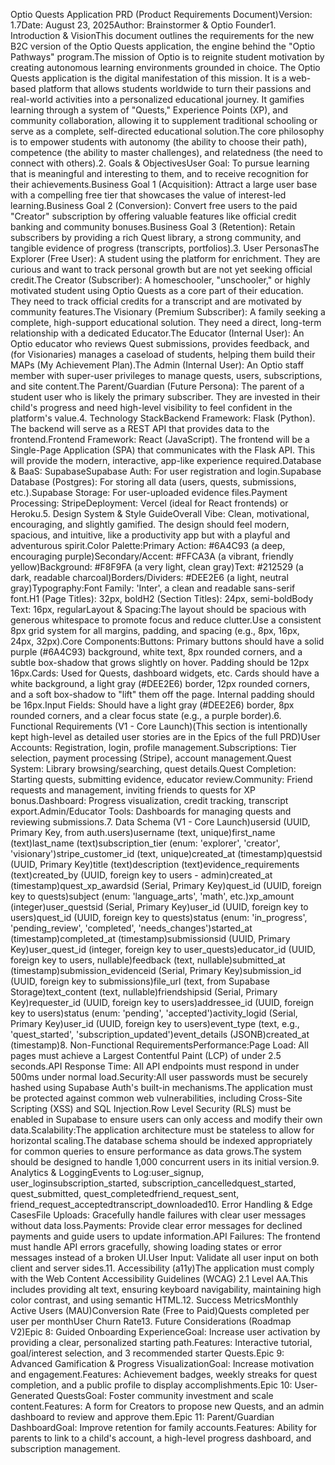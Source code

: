 Optio Quests Application PRD (Product Requirements Document)Version: 1.7Date: August 23, 2025Author: Brainstormer & Optio Founder1. Introduction & VisionThis document outlines the requirements for the new B2C version of the Optio Quests application, the engine behind the "Optio Pathways" program.The mission of Optio is to reignite student motivation by creating autonomous learning environments grounded in choice. The Optio Quests application is the digital manifestation of this mission. It is a web-based platform that allows students worldwide to turn their passions and real-world activities into a personalized educational journey. It gamifies learning through a system of "Quests," Experience Points (XP), and community collaboration, allowing it to supplement traditional schooling or serve as a complete, self-directed educational solution.The core philosophy is to empower students with autonomy (the ability to choose their path), competence (the ability to master challenges), and relatedness (the need to connect with others).2. Goals & ObjectivesUser Goal: To pursue learning that is meaningful and interesting to them, and to receive recognition for their achievements.Business Goal 1 (Acquisition): Attract a large user base with a compelling free tier that showcases the value of interest-led learning.Business Goal 2 (Conversion): Convert free users to the paid "Creator" subscription by offering valuable features like official credit banking and community bonuses.Business Goal 3 (Retention): Retain subscribers by providing a rich Quest library, a strong community, and tangible evidence of progress (transcripts, portfolios).3. User PersonasThe Explorer (Free User): A student using the platform for enrichment. They are curious and want to track personal growth but are not yet seeking official credit.The Creator (Subscriber): A homeschooler, "unschooler," or highly motivated student using Optio Quests as a core part of their education. They need to track official credits for a transcript and are motivated by community features.The Visionary (Premium Subscriber): A family seeking a complete, high-support educational solution. They need a direct, long-term relationship with a dedicated Educator.The Educator (Internal User): An Optio educator who reviews Quest submissions, provides feedback, and (for Visionaries) manages a caseload of students, helping them build their MAPs (My Achievement Plan).The Admin (Internal User): An Optio staff member with super-user privileges to manage quests, users, subscriptions, and site content.The Parent/Guardian (Future Persona): The parent of a student user who is likely the primary subscriber. They are invested in their child's progress and need high-level visibility to feel confident in the platform's value.4. Technology StackBackend Framework: Flask (Python). The backend will serve as a REST API that provides data to the frontend.Frontend Framework: React (JavaScript). The frontend will be a Single-Page Application (SPA) that communicates with the Flask API. This will provide the modern, interactive, app-like experience required.Database & BaaS: SupabaseSupabase Auth: For user registration and login.Supabase Database (Postgres): For storing all data (users, quests, submissions, etc.).Supabase Storage: For user-uploaded evidence files.Payment Processing: StripeDeployment: Vercel (ideal for React frontends) or Heroku.5. Design System & Style GuideOverall Vibe: Clean, motivational, encouraging, and slightly gamified. The design should feel modern, spacious, and intuitive, like a productivity app but with a playful and adventurous spirit.Color Palette:Primary Action: #6A4C93 (a deep, encouraging purple)Secondary/Accent: #FFCA3A (a vibrant, friendly yellow)Background: #F8F9FA (a very light, clean gray)Text: #212529 (a dark, readable charcoal)Borders/Dividers: #DEE2E6 (a light, neutral gray)Typography:Font Family: 'Inter', a clean and readable sans-serif font.H1 (Page Titles): 32px, boldH2 (Section Titles): 24px, semi-boldBody Text: 16px, regularLayout & Spacing:The layout should be spacious with generous whitespace to promote focus and reduce clutter.Use a consistent 8px grid system for all margins, padding, and spacing (e.g., 8px, 16px, 24px, 32px).Core Components:Buttons: Primary buttons should have a solid purple (#6A4C93) background, white text, 8px rounded corners, and a subtle box-shadow that grows slightly on hover. Padding should be 12px 16px.Cards: Used for Quests, dashboard widgets, etc. Cards should have a white background, a light gray (#DEE2E6) border, 12px rounded corners, and a soft box-shadow to "lift" them off the page. Internal padding should be 16px.Input Fields: Should have a light gray (#DEE2E6) border, 8px rounded corners, and a clear focus state (e.g., a purple border).6. Functional Requirements (V1 - Core Launch)(This section is intentionally kept high-level as detailed user stories are in the Epics of the full PRD)User Accounts: Registration, login, profile management.Subscriptions: Tier selection, payment processing (Stripe), account management.Quest System: Library browsing/searching, quest details.Quest Completion: Starting quests, submitting evidence, educator review.Community: Friend requests and management, inviting friends to quests for XP bonus.Dashboard: Progress visualization, credit tracking, transcript export.Admin/Educator Tools: Dashboards for managing quests and reviewing submissions.7. Data Schema (V1 - Core Launch)usersid (UUID, Primary Key, from auth.users)username (text, unique)first_name (text)last_name (text)subscription_tier (enum: 'explorer', 'creator', 'visionary')stripe_customer_id (text, unique)created_at (timestamp)questsid (UUID, Primary Key)title (text)description (text)evidence_requirements (text)created_by (UUID, foreign key to users - admin)created_at (timestamp)quest_xp_awardsid (Serial, Primary Key)quest_id (UUID, foreign key to quests)subject (enum: 'language_arts', 'math', etc.)xp_amount (integer)user_questsid (Serial, Primary Key)user_id (UUID, foreign key to users)quest_id (UUID, foreign key to quests)status (enum: 'in_progress', 'pending_review', 'completed', 'needs_changes')started_at (timestamp)completed_at (timestamp)submissionsid (UUID, Primary Key)user_quest_id (integer, foreign key to user_quests)educator_id (UUID, foreign key to users, nullable)feedback (text, nullable)submitted_at (timestamp)submission_evidenceid (Serial, Primary Key)submission_id (UUID, foreign key to submissions)file_url (text, from Supabase Storage)text_content (text, nullable)friendshipsid (Serial, Primary Key)requester_id (UUID, foreign key to users)addressee_id (UUID, foreign key to users)status (enum: 'pending', 'accepted')activity_logid (Serial, Primary Key)user_id (UUID, foreign key to users)event_type (text, e.g., 'quest_started', 'subscription_updated')event_details (JSONB)created_at (timestamp)8. Non-Functional RequirementsPerformance:Page Load: All pages must achieve a Largest Contentful Paint (LCP) of under 2.5 seconds.API Response Time: All API endpoints must respond in under 500ms under normal load.Security:All user passwords must be securely hashed using Supabase Auth's built-in mechanisms.The application must be protected against common web vulnerabilities, including Cross-Site Scripting (XSS) and SQL Injection.Row Level Security (RLS) must be enabled in Supabase to ensure users can only access and modify their own data.Scalability:The application architecture must be stateless to allow for horizontal scaling.The database schema should be indexed appropriately for common queries to ensure performance as data grows.The system should be designed to handle 1,000 concurrent users in its initial version.9. Analytics & LoggingEvents to Log:user_signup, user_loginsubscription_started, subscription_cancelledquest_started, quest_submitted, quest_completedfriend_request_sent, friend_request_acceptedtranscript_downloaded10. Error Handling & Edge CasesFile Uploads: Gracefully handle failures with clear user messages without data loss.Payments: Provide clear error messages for declined payments and guide users to update information.API Failures: The frontend must handle API errors gracefully, showing loading states or error messages instead of a broken UI.User Input: Validate all user input on both client and server sides.11. Accessibility (a11y)The application must comply with the Web Content Accessibility Guidelines (WCAG) 2.1 Level AA.This includes providing alt text, ensuring keyboard navigability, maintaining high color contrast, and using semantic HTML.12. Success MetricsMonthly Active Users (MAU)Conversion Rate (Free to Paid)Quests completed per user per monthUser Churn Rate13. Future Considerations (Roadmap V2)Epic 8: Guided Onboarding ExperienceGoal: Increase user activation by providing a clear, personalized starting path.Features: Interactive tutorial, goal/interest selection, and 3 recommended starter Quests.Epic 9: Advanced Gamification & Progress VisualizationGoal: Increase motivation and engagement.Features: Achievement badges, weekly streaks for quest completion, and a public profile to display accomplishments.Epic 10: User-Generated QuestsGoal: Foster community investment and scale content.Features: A form for Creators to propose new Quests, and an admin dashboard to review and approve them.Epic 11: Parent/Guardian DashboardGoal: Improve retention for family accounts.Features: Ability for parents to link to a child's account, a high-level progress dashboard, and subscription management.